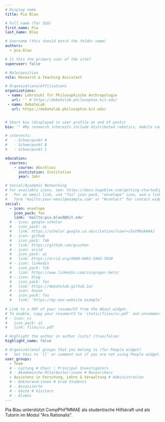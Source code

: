 ```yaml
---
# Display name
title: Pia Blau

# Full name (for SEO)
first_name: Pia
last_name: Blau

# Username (this should match the folder name)
authors:
  - pia.blau

# Is this the primary user of the site?
superuser: false

# Role/position
role: Research & Teaching Assistant

# Organizations/Affiliations
organizations:
 - name: Lehrstuhl für Philosophische Anthropologie
   url: '' # https://debatelab.philosophie.kit.edu/
 - name: DebateLab
   url: https://debatelab.philosophie.kit.edu/


# Short bio (displayed in user profile at end of posts)
bio: '' #My research interests include distributed robotics, mobile computing and programmable matter.

# interests:
#   - Schwerpunkt A
#   - Schwerpunkt B
#   - Schwerpunkt C

education:
  courses:
    - course: Abschluss
      institution: Institution
      year: Jahr

# Social/Academic Networking
# For available icons, see: https://docs.hugoblox.com/getting-started/page-builder/#icons
#   For an email link, use "fas" icon pack, "envelope" icon, and a link in the
#   form "mailto:your-email@example.com" or "#contact" for contact widget.
social:
  - icon: envelope
    icon_pack: fas
    link: 'mailto:pia.blau9@kit.edu'
  # - icon: google-scholar
  #   icon_pack: ai
  #   link: https://scholar.google.co.uk/citations?user=sIwtMXoAAAAJ
  # - icon: github
  #   icon_pack: fab
  #   link: https://github.com/gcushen
  # - icon: orcid
  #   icon_pack: ai
  #   link: https://orcid.org/0000-0001-5802-5030
  # - icon: linkedin
  #   icon_pack: fab
  #   link: https://www.linkedin.com/in/gregor-betz/
  # - icon: blog
  #   icon_pack: fas
  #   link: https://debatelab.github.io/    
  # - icon: house
  #   icon_pack: fas
  #   link: 'https://my-own-website.example'
  
# Link to a PDF of your resume/CV from the About widget.
# To enable, copy your resume/CV to `static/files/cv.pdf` and uncomment the lines below.
# - icon: cv
#   icon_pack: ai
#   link: files/cv.pdf

# Highlight the author in author lists? (true/false)
highlight_name: false

# Organizational groups that you belong to (for People widget)
#   Set this to `[]` or comment out if you are not using People widget.
user_groups:
  - Team
  # - Leitung # Chair | Principal Investigators
  # - Akademische Mitarbeiter:innen # Researchers
  - Assistenz in Forschung, Lehre & Verwaltung # Administration
  # - Doktorand:innen # Grad Students
  # - Assoziierte 
  # - Gäste # Visitors
  # - Alumni
---
```


Pia Blau unterstützt CompPhil²MMAE als studentische Hilfskraft und als Tutorin im Modul "Ars Rationalis".
